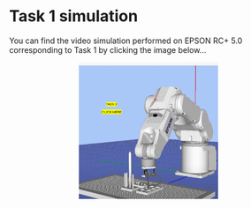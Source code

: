 # Task 1 simulation 
You can find the video simulation performed on EPSON RC+ 5.0 corresponding to Task 1 by clicking the image below...
<div align="center">
  <a href="https://youtu.be/gXwPPQ0NJKs?si=lghjy9N1-4ZUQMal">
    <img src="https://raw.githubusercontent.com/MiguelGaona-sys/Final-project-introduction-to-robotics/main/Introduction%20To%20Robotics%20Tutorial/PNGs/Task2_simulation.png" alt="Task 2" style="width:50%; max-width:300px;">
  </a>
</div>
